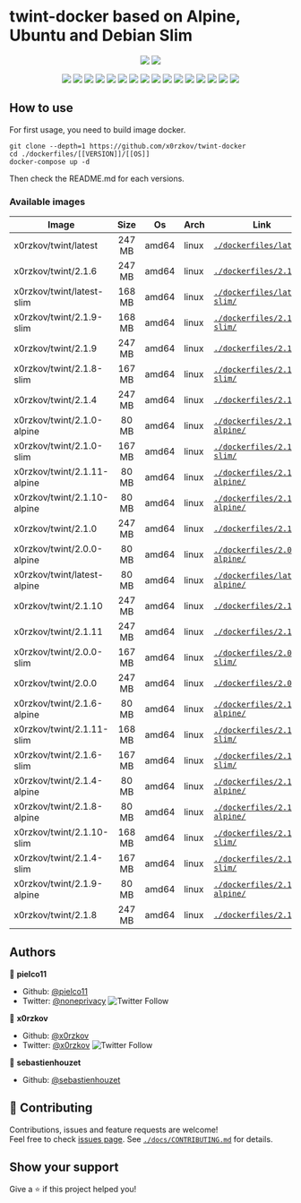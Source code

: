 # twint-docker based on Alpine, Ubuntu and Debian Slim

<p align="center">
    <a href="https://travis-ci.com/x0rzkov/twint-docker"><img src="https://img.shields.io/travis/x0rzkov/twint-docker.svg" /></a>
    <a href="https://cloud.drone.io/x0rzkov/twint-docker"><img src="https://cloud.drone.io/api/badges/x0rzkov/twint-docker/status.svg?ref=refs/heads/alpine" /></a>
</p>

<p align="center">
    <a href="https://github.com/x0rzkov/twint-docker" alt="github all releases"><img src="https://img.shields.io/github/downloads/x0rzkov/twint-docker/total.svg" /></a>
    <a href="https://github.com/x0rzkov/twint-docker" alt="github latest release"><img src="https://img.shields.io/github/downloads/x0rzkov/twint-docker/latest/total.svg" /></a>
    <a href="https://github.com/x0rzkov/twint-docker" alt="github tag"><img src="https://img.shields.io/github/tag/x0rzkov/twint-docker.svg" /></a>
    <a href="https://github.com/x0rzkov/twint-docker" alt="github release"><img src="https://img.shields.io/github/release/x0rzkov/twint-docker.svg" /></a>
    <a href="https://github.com/x0rzkov/twint-docker" alt="github pre release"><img src="https://img.shields.io/github/release/x0rzkov/twint-docker/all.svg" /></a>
    <a href="https://github.com/x0rzkov/twint-docker" alt="github fork"><img src="https://img.shields.io/github/forks/x0rzkov/twint-docker.svg?style=social&label=Fork" /></a>
    <a href="https://github.com/x0rzkov/twint-docker" alt="github stars"><img src="https://img.shields.io/github/stars/x0rzkov/twint-docker.svg?style=social&label=Star" /></a>
    <a href="https://github.com/x0rzkov/twint-docker" alt="github watchers"><img src="https://img.shields.io/github/watchers/x0rzkov/twint-docker.svg?style=social&label=Watch" /></a>
    <a href="https://github.com/x0rzkov/twint-docker" alt="github open issues"><img src="https://img.shields.io/github/issues/x0rzkov/twint-docker.svg" /></a>
    <a href="https://github.com/x0rzkov/twint-docker" alt="github closed issues"><img src="https://img.shields.io/github/issues-closed/x0rzkov/twint-docker.svg" /></a>
    <a href="https://github.com/x0rzkov/twint-docker" alt="github open pr"><img src="https://img.shields.io/github/issues-pr/x0rzkov/twint-docker.svg" /></a>
    <a href="https://github.com/x0rzkov/twint-docker" alt="github closed pr"><img src="https://img.shields.io/github/issues-pr-closed/x0rzkov/twint-docker.svg" /></a>
    <a href="https://github.com/x0rzkov/twint-docker" alt="github contributors"><img src="https://img.shields.io/github/contributors/x0rzkov/twint-docker.svg" /></a>
    <a href="https://github.com/x0rzkov/twint-docker" alt="github license"><img src="https://img.shields.io/github/license/x0rzkov/twint-docker.svg" /></a>
    <a href="https://gitter.im/x0rzkov/twint-docker" alt="gitter chat room"><img src="https://badges.gitter.im/x0rzkov/twint-docker.svg" /></a>
    <a href="https://travis-ci.com/x0rzkov/twint-docker" alt="travis badge"><img src="https://img.shields.io/travis/x0rzkov/twint-docker.svg" /></a>
</p>

## How to use

For first usage, you need to build image docker.

```shell
git clone --depth=1 https://github.com/x0rzkov/twint-docker
cd ./dockerfiles/[[VERSION]]/[[OS]]
docker-compose up -d
```

Then check the README.md for each versions.

### Available images
| Image   |      Size      |  Os |  Arch |  Link |
|----------|:-------------:|------|------|------|
| x0rzkov/twint/latest | 247 MB | amd64 | linux | [`./dockerfiles/latest/`](https://github.com/x0rzkov/twint-docker/tree/alpine/dockerfiles/latest/) |
| x0rzkov/twint/2.1.6 | 247 MB | amd64 | linux | [`./dockerfiles/2.1.6/`](https://github.com/x0rzkov/twint-docker/tree/alpine/dockerfiles/2.1.6/) |
| x0rzkov/twint/latest-slim | 168 MB | amd64 | linux | [`./dockerfiles/latest-slim/`](https://github.com/x0rzkov/twint-docker/tree/alpine/dockerfiles/latest/slim/) |
| x0rzkov/twint/2.1.9-slim | 168 MB | amd64 | linux | [`./dockerfiles/2.1.9-slim/`](https://github.com/x0rzkov/twint-docker/tree/alpine/dockerfiles/2.1.9/slim/) |
| x0rzkov/twint/2.1.9 | 247 MB | amd64 | linux | [`./dockerfiles/2.1.9/`](https://github.com/x0rzkov/twint-docker/tree/alpine/dockerfiles/2.1.9/) |
| x0rzkov/twint/2.1.8-slim | 167 MB | amd64 | linux | [`./dockerfiles/2.1.8-slim/`](https://github.com/x0rzkov/twint-docker/tree/alpine/dockerfiles/2.1.8/slim/) |
| x0rzkov/twint/2.1.4 | 247 MB | amd64 | linux | [`./dockerfiles/2.1.4/`](https://github.com/x0rzkov/twint-docker/tree/alpine/dockerfiles/2.1.4/) |
| x0rzkov/twint/2.1.0-alpine | 80 MB | amd64 | linux | [`./dockerfiles/2.1.0-alpine/`](https://github.com/x0rzkov/twint-docker/tree/alpine/dockerfiles/2.1.0/alpine/) |
| x0rzkov/twint/2.1.0-slim | 167 MB | amd64 | linux | [`./dockerfiles/2.1.0-slim/`](https://github.com/x0rzkov/twint-docker/tree/alpine/dockerfiles/2.1.0/slim/) |
| x0rzkov/twint/2.1.11-alpine | 80 MB | amd64 | linux | [`./dockerfiles/2.1.11-alpine/`](https://github.com/x0rzkov/twint-docker/tree/alpine/dockerfiles/2.1.11/alpine/) |
| x0rzkov/twint/2.1.10-alpine | 80 MB | amd64 | linux | [`./dockerfiles/2.1.10-alpine/`](https://github.com/x0rzkov/twint-docker/tree/alpine/dockerfiles/2.1.10/alpine/) |
| x0rzkov/twint/2.1.0 | 247 MB | amd64 | linux | [`./dockerfiles/2.1.0/`](https://github.com/x0rzkov/twint-docker/tree/alpine/dockerfiles/2.1.0/) |
| x0rzkov/twint/2.0.0-alpine | 80 MB | amd64 | linux | [`./dockerfiles/2.0.0-alpine/`](https://github.com/x0rzkov/twint-docker/tree/alpine/dockerfiles/2.0.0/alpine/) |
| x0rzkov/twint/latest-alpine | 80 MB | amd64 | linux | [`./dockerfiles/latest-alpine/`](https://github.com/x0rzkov/twint-docker/tree/alpine/dockerfiles/latest/alpine/) |
| x0rzkov/twint/2.1.10 | 247 MB | amd64 | linux | [`./dockerfiles/2.1.10/`](https://github.com/x0rzkov/twint-docker/tree/alpine/dockerfiles/2.1.10/) |
| x0rzkov/twint/2.1.11 | 247 MB | amd64 | linux | [`./dockerfiles/2.1.11/`](https://github.com/x0rzkov/twint-docker/tree/alpine/dockerfiles/2.1.11/) |
| x0rzkov/twint/2.0.0-slim | 167 MB | amd64 | linux | [`./dockerfiles/2.0.0-slim/`](https://github.com/x0rzkov/twint-docker/tree/alpine/dockerfiles/2.0.0/slim/) |
| x0rzkov/twint/2.0.0 | 247 MB | amd64 | linux | [`./dockerfiles/2.0.0/`](https://github.com/x0rzkov/twint-docker/tree/alpine/dockerfiles/2.0.0/) |
| x0rzkov/twint/2.1.6-alpine | 80 MB | amd64 | linux | [`./dockerfiles/2.1.6-alpine/`](https://github.com/x0rzkov/twint-docker/tree/alpine/dockerfiles/2.1.6/alpine/) |
| x0rzkov/twint/2.1.11-slim | 168 MB | amd64 | linux | [`./dockerfiles/2.1.11-slim/`](https://github.com/x0rzkov/twint-docker/tree/alpine/dockerfiles/2.1.11/slim/) |
| x0rzkov/twint/2.1.6-slim | 167 MB | amd64 | linux | [`./dockerfiles/2.1.6-slim/`](https://github.com/x0rzkov/twint-docker/tree/alpine/dockerfiles/2.1.6/slim/) |
| x0rzkov/twint/2.1.4-alpine | 80 MB | amd64 | linux | [`./dockerfiles/2.1.4-alpine/`](https://github.com/x0rzkov/twint-docker/tree/alpine/dockerfiles/2.1.4/alpine/) |
| x0rzkov/twint/2.1.8-alpine | 80 MB | amd64 | linux | [`./dockerfiles/2.1.8-alpine/`](https://github.com/x0rzkov/twint-docker/tree/alpine/dockerfiles/2.1.8/alpine/) |
| x0rzkov/twint/2.1.10-slim | 168 MB | amd64 | linux | [`./dockerfiles/2.1.10-slim/`](https://github.com/x0rzkov/twint-docker/tree/alpine/dockerfiles/2.1.10/slim/) |
| x0rzkov/twint/2.1.4-slim | 167 MB | amd64 | linux | [`./dockerfiles/2.1.4-slim/`](https://github.com/x0rzkov/twint-docker/tree/alpine/dockerfiles/2.1.4/slim/) |
| x0rzkov/twint/2.1.9-alpine | 80 MB | amd64 | linux | [`./dockerfiles/2.1.9-alpine/`](https://github.com/x0rzkov/twint-docker/tree/alpine/dockerfiles/2.1.9/alpine/) |
| x0rzkov/twint/2.1.8 | 247 MB | amd64 | linux | [`./dockerfiles/2.1.8/`](https://github.com/x0rzkov/twint-docker/tree/alpine/dockerfiles/2.1.8/) |

## Authors

👤 **pielco11**
* Github: [@pielco11](https://github.com/pielco11)
* Twitter: [@noneprivacy](https://twitter.com/noneprivacy) ![Twitter Follow](https://img.shields.io/twitter/follow/noneprivacy?label=Follow&style=social)

👤 **x0rzkov**
* Github: [@x0rzkov](https://github.com/x0rzkov)
* Twitter: [@x0rzkov](https://twitter.com/x0rzkov) ![Twitter Follow](https://img.shields.io/twitter/follow/x0rzkov?label=Follow&style=social)

👤 **sebastienhouzet**
* Github: [@sebastienhouzet](https://github.com/sebastienhouzet)


## 🤝 Contributing

Contributions, issues and feature requests are welcome!<br />Feel free to check [issues page](https://github.com/x0rzkov/twint-docker/issues).
See [`./docs/CONTRIBUTING.md`](https://github.com/x0rzkov/twint-dockers/tree/alpine/docs/CONTRIBUTING.md) for details.

## Show your support

Give a ⭐️ if this project helped you!

